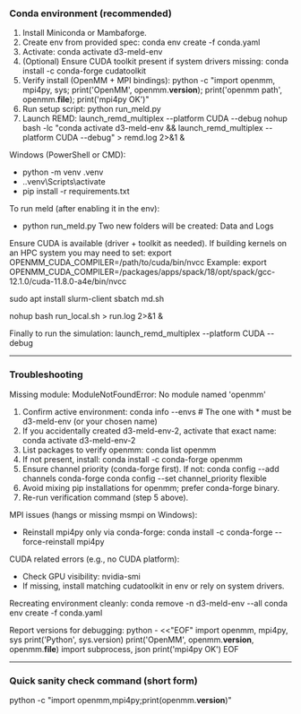 
### Conda environment (recommended)
1. Install Miniconda or Mambaforge.
2. Create env from provided spec:
   conda env create -f conda.yaml
3. Activate:
   conda activate d3-meld-env
4. (Optional) Ensure CUDA toolkit present if system drivers missing:
   conda install -c conda-forge cudatoolkit
5. Verify install (OpenMM + MPI bindings):
   python -c "import openmm, mpi4py, sys; print('OpenMM', openmm.__version__); print('openmm path', openmm.__file__); print('mpi4py OK')"
6. Run setup script:
   python run_meld.py
7. Launch REMD:
   launch_remd_multiplex --platform CUDA --debug
nohup bash -lc "conda activate d3-meld-env && launch_remd_multiplex --platform CUDA --debug" > remd.log 2>&1 &

Windows (PowerShell or CMD):
- python -m venv .venv
- .\.venv\Scripts\activate
- pip install -r requirements.txt

To run meld (after enabling it in the env):
- python run_meld.py
Two new folders will be created: Data and Logs

Ensure CUDA is available (driver + toolkit as needed). If building kernels on an HPC system you may need to set:
export OPENMM_CUDA_COMPILER=/path/to/cuda/bin/nvcc
Example:
export OPENMM_CUDA_COMPILER=/packages/apps/spack/18/opt/spack/gcc-12.1.0/cuda-11.8.0-a4e/bin/nvcc


sudo apt install slurm-client
sbatch md.sh


nohup bash run_local.sh > run.log 2>&1 &


Finally to run the simulation:
launch_remd_multiplex --platform CUDA --debug

---
### Troubleshooting

Missing module: ModuleNotFoundError: No module named 'openmm'
1. Confirm active environment:
   conda info --envs  # The one with * must be d3-meld-env (or your chosen name)
2. If you accidentally created d3-meld-env-2, activate that exact name:
   conda activate d3-meld-env-2
3. List packages to verify openmm:
   conda list openmm
4. If not present, install:
   conda install -c conda-forge openmm
5. Ensure channel priority (conda-forge first). If not:
   conda config --add channels conda-forge
   conda config --set channel_priority flexible
6. Avoid mixing pip installations for openmm; prefer conda-forge binary.
7. Re-run verification command (step 5 above).

MPI issues (hangs or missing msmpi on Windows):
- Reinstall mpi4py only via conda-forge:
  conda install -c conda-forge --force-reinstall mpi4py

CUDA related errors (e.g., no CUDA platform):
- Check GPU visibility:
  nvidia-smi
- If missing, install matching cudatoolkit in env or rely on system drivers.

Recreating environment cleanly:
conda remove -n d3-meld-env --all
conda env create -f conda.yaml

Report versions for debugging:
python - <<"EOF"
import openmm, mpi4py, sys
print('Python', sys.version)
print('OpenMM', openmm.__version__, openmm.__file__)
import subprocess, json
print('mpi4py OK')
EOF

---
### Quick sanity check command (short form)
python -c "import openmm,mpi4py;print(openmm.__version__)"

